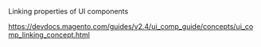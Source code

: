 Linking properties of UI components

https://devdocs.magento.com/guides/v2.4/ui_comp_guide/concepts/ui_comp_linking_concept.html